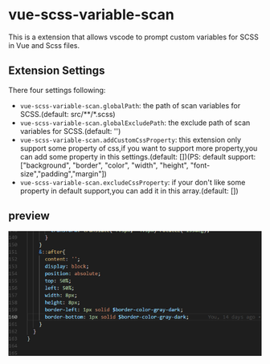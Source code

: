 # vue-scss-variable-scan

This is a extension that allows vscode to prompt custom variables for SCSS in Vue and Scss files.

## Extension Settings

There four settings following:

* `vue-scss-variable-scan.globalPath`: the path of scan variables for SCSS.(default: src/**/*.scss)
* `vue-scss-variable-scan.globalExcludePath`: the exclude path of scan variables for SCSS.(default: '')
* `vue-scss-variable-scan.addCustomCssProperty`: this extension only support some property of css,if you want to support more property,you can add some property in this settings.(default: [])(PS: default support:["background", "border", "color", "width", "height", "font-size","padding","margin"])
*  `vue-scss-variable-scan.excludeCssProperty`: if your don't like some property in default support,you can add it in this array.(default: [])

## preview

![preview.gif](/assets/preview.gif)
